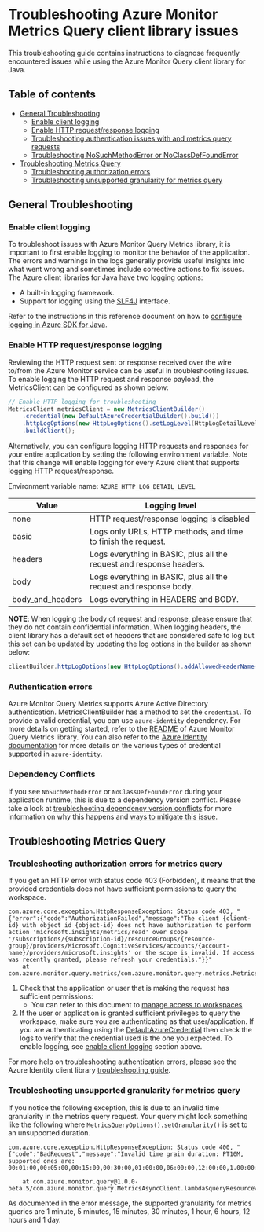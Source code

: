 # Troubleshooting Azure Monitor Metrics Query client library issues

This troubleshooting guide contains instructions to diagnose frequently encountered issues while using the Azure
Monitor Query client library for Java.

## Table of contents

* [General Troubleshooting](#general-troubleshooting)
    * [Enable client logging](#enable-client-logging)
    * [Enable HTTP request/response logging](#enable-http-requestresponse-logging)
    * [Troubleshooting authentication issues with and metrics query requests](#authentication-errors)
    * [Troubleshooting NoSuchMethodError or NoClassDefFoundError](#dependency-conflicts)
* [Troubleshooting Metrics Query](#troubleshooting-metrics-query)
    * [Troubleshooting authorization errors](#troubleshooting-authorization-errors-for-metrics-query)
    * [Troubleshooting unsupported granularity for metrics query](#troubleshooting-unsupported-granularity-for-metrics-query)

## General Troubleshooting

### Enable client logging

To troubleshoot issues with Azure Monitor Query Metrics library, it is important to first enable logging to monitor the
behavior of the application. The errors and warnings in the logs generally provide
useful insights into what went wrong and sometimes include corrective actions to fix issues.
The Azure client libraries for Java have two logging options:

* A built-in logging framework.
* Support for logging using the [SLF4J](https://www.slf4j.org/) interface.

Refer to the instructions in this reference document on how to [configure logging in Azure SDK for Java](https://docs.microsoft.com/azure/developer/java/sdk/logging-overview).

### Enable HTTP request/response logging

Reviewing the HTTP request sent or response received over the wire to/from the Azure Monitor service can be useful in
troubleshooting issues. To enable logging the HTTP request and response payload, the
MetricsClient can be configured as shown below:

```java readme-sample-enablehttplogging
// Enable HTTP logging for troubleshooting
MetricsClient metricsClient = new MetricsClientBuilder()
    .credential(new DefaultAzureCredentialBuilder().build())
    .httpLogOptions(new HttpLogOptions().setLogLevel(HttpLogDetailLevel.BODY_AND_HEADERS))
    .buildClient();
```

Alternatively, you can configure logging HTTP requests and responses for your entire application by setting the
following environment variable. Note that this change will enable logging for every Azure client that supports logging
HTTP request/response.

Environment variable name: `AZURE_HTTP_LOG_DETAIL_LEVEL`

| Value            | Logging level                                                        |
|------------------|----------------------------------------------------------------------|
| none             | HTTP request/response logging is disabled                            |
| basic            | Logs only URLs, HTTP methods, and time to finish the request.        |
| headers          | Logs everything in BASIC, plus all the request and response headers. |
| body             | Logs everything in BASIC, plus all the request and response body.    |
| body_and_headers | Logs everything in HEADERS and BODY.                                 |

**NOTE**: When logging the body of request and response, please ensure that they do not contain confidential
information. When logging headers, the client library has a default set of headers that are considered safe to log
but this set can be updated by updating the log options in the builder as shown below:

```java
clientBuilder.httpLogOptions(new HttpLogOptions().addAllowedHeaderName("safe-to-log-header-name"))
```

### Authentication errors

Azure Monitor Query Metrics supports Azure Active Directory authentication. MetricsClientBuilder has a method to set the `credential`. To provide a valid credential, you can use
`azure-identity` dependency. For more details on getting started, refer to
the [README](https://github.com/Azure/azure-sdk-for-java/tree/main/sdk/monitor/azure-monitor-query#create-the-client)
of Azure Monitor Query Metrics library. You can also refer to
the [Azure Identity documentation](https://docs.microsoft.com/azure/developer/java/sdk/identity)
for more details on the various types of credential supported in `azure-identity`.

### Dependency Conflicts

If you see `NoSuchMethodError` or `NoClassDefFoundError` during your application runtime, this is due to a
dependency version conflict. Please take a look at [troubleshooting dependency version conflicts](https://docs.microsoft.com/azure/developer/java/sdk/troubleshooting-dependency-version-conflict) for more information on
why this happens and [ways to mitigate this issue](https://docs.microsoft.com/azure/developer/java/sdk/troubleshooting-dependency-version-conflict#mitigate-version-mismatch-issues).

## Troubleshooting Metrics Query

### Troubleshooting authorization errors for metrics query

If you get an HTTP error with status code 403 (Forbidden), it means that the provided credentials does not have
sufficient permissions to query the workspace.
```text
com.azure.core.exception.HttpResponseException: Status code 403, "{"error":{"code":"AuthorizationFailed","message":"The client {client-id} with object id {object-id} does not have authorization to perform action 'microsoft.insights/metrics/read' over scope '/subscriptions/{subscription-id}/resourceGroups/{resource-group}/providers/Microsoft.CognitiveServices/accounts/{account-name}/providers/microsoft.insights' or the scope is invalid. If access was recently granted, please refresh your credentials."}}"
	at com.azure.monitor.query.metrics/com.azure.monitor.query.metrics.MetricsAsyncClient.lambda$queryResourceWithResponse$4(MetricsAsyncClient.java:227)
```

1. Check that the application or user that is making the request has sufficient permissions:
    * You can refer to this document to [manage access to workspaces](https://learn.microsoft.com/en-us/azure/azure-monitor/metrics/azure-monitor-workspace-manage)
2. If the user or application is granted sufficient privileges to query the workspace, make sure you are
   authenticating as that user/application. If you are authenticating using the
   [DefaultAzureCredential](https://github.com/Azure/azure-sdk-for-java/blob/main/sdk/identity/azure-identity/README.md#authenticating-with-defaultazurecredential)
   then check the logs to verify that the credential used is the one you expected. To enable logging, see [enable
   client logging](#enable-client-logging) section above.

For more help on troubleshooting authentication errors, please see the Azure Identity client library [troubleshooting
guide](https://github.com/Azure/azure-sdk-for-java/blob/main/sdk/identity/azure-identity/TROUBLESHOOTING.md).

### Troubleshooting unsupported granularity for metrics query

If you notice the following exception, this is due to an invalid time granularity in the metrics query request. Your
query might look something like the following where `MetricsQueryOptions().setGranularity()` is set to an unsupported
duration.

```text
com.azure.core.exception.HttpResponseException: Status code 400, "{"code":"BadRequest","message":"Invalid time grain duration: PT10M, supported ones are: 00:01:00,00:05:00,00:15:00,00:30:00,01:00:00,06:00:00,12:00:00,1.00:00:00"}"

	at com.azure.monitor.query@1.0.0-beta.5/com.azure.monitor.query.MetricsAsyncClient.lambda$queryResourceWithResponse$4(MetricsAsyncClient.java:205)
```

As documented in the error message, the supported granularity for metrics queries are 1 minute, 5 minutes, 15 minutes,
30 minutes, 1 hour, 6 hours, 12 hours and 1 day.
